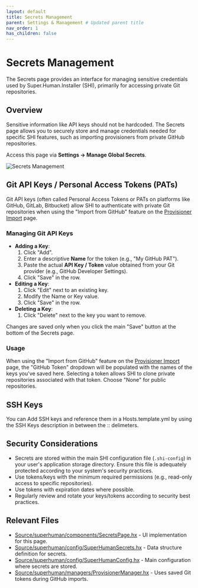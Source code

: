 ```yaml
---
layout: default
title: Secrets Management
parent: Settings & Management # Updated parent title
nav_order: 1
has_children: false
---
```


# Secrets Management

The Secrets page provides an interface for managing sensitive credentials used by Super.Human.Installer (SHI), primarily for accessing private Git repositories.

## Overview

Sensitive information like API keys should not be hardcoded. The Secrets page allows you to securely store and manage credentials needed for specific SHI features, such as importing provisioners from private GitHub repositories.

Access this page via **Settings -> Manage Global Secrets**.

![Secrets Management](../assets/secrets.png)

## Git API Keys / Personal Access Tokens (PATs)

Git API keys (often called Personal Access Tokens or PATs on platforms like GitHub, GitLab, Bitbucket) allow SHI to authenticate with private Git repositories when using the "Import from GitHub" feature on the [Provisioner Import](provisioner-import) page.

### Managing Git API Keys

*   **Adding a Key**:
    1.  Click "Add".
    2.  Enter a descriptive **Name** for the token (e.g., "My GitHub PAT").
    3.  Paste the actual **API Key / Token** value obtained from your Git provider (e.g., GitHub Developer Settings).
    4.  Click "Save" in the row.
*   **Editing a Key**:
    1.  Click "Edit" next to an existing key.
    2.  Modify the Name or Key value.
    3.  Click "Save" in the row.
*   **Deleting a Key**:
    1.  Click "Delete" next to the key you want to remove.

Changes are saved only when you click the main "Save" button at the bottom of the Secrets page.

### Usage

When using the "Import from GitHub" feature on the [Provisioner Import](provisioner-import) page, the "GitHub Token" dropdown will be populated with the names of the keys you've saved here. Selecting a token allows SHI to clone private repositories associated with that token. Choose "None" for public repositories.

## SSH Keys

You can Add SSH keys and reference them in a Hosts.template.yml by using the SSH Keys description in between the :: delimeters.

## Security Considerations

*   Secrets are stored within the main SHI configuration file (`.shi-config`) in your user's application storage directory. Ensure this file is adequately protected according to your system's security practices.
*   Use tokens/keys with the minimum required permissions (e.g., read-only access to specific repositories).
*   Use tokens with expiration dates where possible.
*   Regularly review and rotate your keys/tokens according to security best practices.

## Relevant Files

*   [Source/superhuman/components/SecretsPage.hx](https://github.com/Moonshine-IDE/Super.Human.Installer/blob/master/Source/superhuman/components/SecretsPage.hx) - UI implementation for this page.
*   [Source/superhuman/config/SuperHumanSecrets.hx](https://github.com/Moonshine-IDE/Super.Human.Installer/blob/master/Source/superhuman/config/SuperHumanSecrets.hx) - Data structure definition for secrets.
*   [Source/superhuman/config/SuperHumanConfig.hx](https://github.com/Moonshine-IDE/Super.Human.Installer/blob/master/Source/superhuman/config/SuperHumanConfig.hx) - Main configuration where secrets are stored.
*   [Source/superhuman/managers/ProvisionerManager.hx](https://github.com/Moonshine-IDE/Super.Human.Installer/blob/master/Source/superhuman/managers/ProvisionerManager.hx) - Uses saved Git tokens during GitHub imports.

